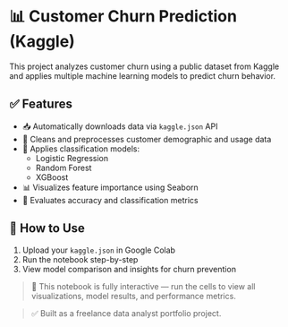 # 📊 Customer Churn Prediction (Kaggle)

This project analyzes customer churn using a public dataset from Kaggle and applies multiple machine learning models to predict churn behavior.

## ✅ Features
- 📥 Automatically downloads data via `kaggle.json` API
- 🧹 Cleans and preprocesses customer demographic and usage data
- 🤖 Applies classification models:
  - Logistic Regression
  - Random Forest
  - XGBoost
- 📊 Visualizes feature importance using Seaborn
- 🧪 Evaluates accuracy and classification metrics

## 📁 How to Use
1. Upload your `kaggle.json` in Google Colab
2. Run the notebook step-by-step
3. View model comparison and insights for churn prevention


> 📌 This notebook is fully interactive — run the cells to view all visualizations, model results, and performance metrics.



> ✅ Built as a freelance data analyst portfolio project.
